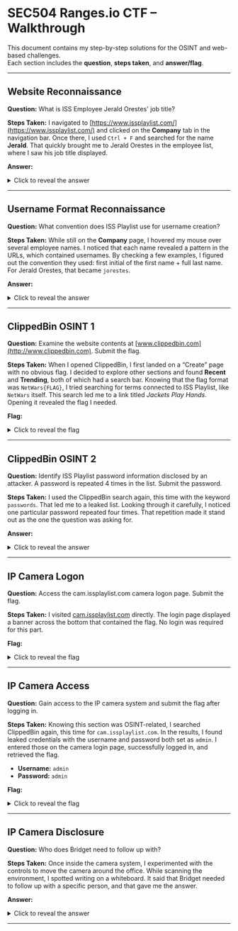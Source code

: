 # SEC504 Ranges.io CTF – Walkthrough

This document contains my step-by-step solutions for the OSINT and web-based challenges.  
Each section includes the **question**, **steps taken**, and **answer/flag**.

---

## Website Reconnaissance
**Question:** What is ISS Employee Jerald Orestes' job title?  

**Steps Taken:**
I navigated to [https://www.issplaylist.com/](https://www.issplaylist.com/) and clicked on the **Company** tab in the navigation bar. Once there, I used `Ctrl + F` and searched for the name **Jerald**. That quickly brought me to Jerald Orestes in the employee list, where I saw his job title displayed.  

**Answer:**
<details>
  <summary>Click to reveal the answer</summary>

  `Web Developer`

</details>

---

## Username Format Reconnaissance
**Question:** What convention does ISS Playlist use for username creation?  

**Steps Taken:**
While still on the **Company** page, I hovered my mouse over several employee names. I noticed that each name revealed a pattern in the URLs, which contained usernames. By checking a few examples, I figured out the convention they used: first initial of the first name + full last name. For Jerald Orestes, that became `jorestes`.  

**Answer:**
<details>
  <summary>Click to reveal the answer</summary>

  `First Initial + Last Name` (e.g., jorestes)

</details>

---

## ClippedBin OSINT 1
**Question:** Examine the website contents at [www.clippedbin.com](http://www.clippedbin.com). Submit the flag.  

**Steps Taken:**
When I opened ClippedBin, I first landed on a “Create” page with no obvious flag. I decided to explore other sections and found **Recent** and **Trending**, both of which had a search bar. Knowing that the flag format was `NetWars{FLAG}`, I tried searching for terms connected to ISS Playlist, like `NetWars` itself. This search led me to a link titled *Jackets Play Hands*. Opening it revealed the flag I needed.  

**Flag:**
<details>
  <summary>Click to reveal the flag</summary>

  `NetWars{ImportantOSINT}`

</details>

---

## ClippedBin OSINT 2
**Question:** Identify ISS Playlist password information disclosed by an attacker. A password is repeated 4 times in the list. Submit the password.  

**Steps Taken:**
I used the ClippedBin search again, this time with the keyword `passwords`. That led me to a leaked list. Looking through it carefully, I noticed one particular password repeated four times. That repetition made it stand out as the one the question was asking for.  

**Answer:**
<details>
  <summary>Click to reveal the answer</summary>

  `spacestation`

</details>

---

## IP Camera Logon
**Question:** Access the cam.issplaylist.com camera logon page. Submit the flag.  

**Steps Taken:**
I visited [cam.issplaylist.com](http://cam.issplaylist.com) directly. The login page displayed a banner across the bottom that contained the flag. No login was required for this part.  

**Flag:**
<details>
  <summary>Click to reveal the flag</summary>

  `NetWars{WebcamServer}`

</details>

---

## IP Camera Access
**Question:** Gain access to the IP camera system and submit the flag after logging in.  

**Steps Taken:**
Knowing this section was OSINT-related, I searched ClippedBin again, this time for `cam.issplaylist.com`. In the results, I found leaked credentials with the username and password both set as `admin`. I entered those on the camera login page, successfully logged in, and retrieved the flag.  

- **Username:** `admin`  
- **Password:** `admin`  

**Flag:**
<details>
  <summary>Click to reveal the flag</summary>

  `NetWars{WebcamLoggedInAccess}`

</details>

---

## IP Camera Disclosure
**Question:** Who does Bridget need to follow up with?  

**Steps Taken:**
Once inside the camera system, I experimented with the controls to move the camera around the office. While scanning the environment, I spotted writing on a whiteboard. It said that Bridget needed to follow up with a specific person, and that gave me the answer.  

**Answer:**
<details>
  <summary>Click to reveal the answer</summary>

  `Phyliss`

</details>

---
